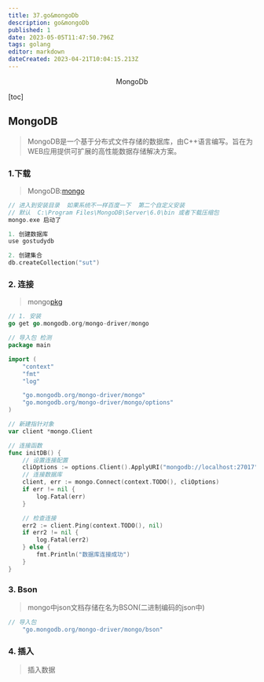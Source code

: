 ```yaml
---
title: 37.go&mongoDb
description: go&mongoDb
published: 1
date: 2023-05-05T11:47:50.796Z
tags: golang
editor: markdown
dateCreated: 2023-04-21T10:04:15.213Z
---
```


<center>MongoDb</center>



[toc]



## MongoDB

> MongoDB是一个基于分布式文件存储的数据库，由C++语言编写。旨在为WEB应用提供可扩展的高性能数据存储解决方案。



### 1.下载

> MongoDB:[mongo](https://www.mongodb.com/try/download/community)

```go 
// 进入到安装目录  如果系统不一样百度一下  第二个自定义安装
// 默认  C:\Program Files\MongoDB\Server\6.0\bin 或者下载压缩包
mongo.exe 启动了

1. 创建数据库
use gostudydb 

2. 创建集合
db.createCollection("sut")
```



### 2. 连接

> mongo[pkg](https://pkg.go.dev/go.mongodb.org/mongo-driver#section-readme)

```go
// 1. 安装
go get go.mongodb.org/mongo-driver/mongo
```

```go 
// 导入包 检测
package main

import (
	"context"
	"fmt"
	"log"

	"go.mongodb.org/mongo-driver/mongo"
	"go.mongodb.org/mongo-driver/mongo/options"
)

// 新建指针对象
var client *mongo.Client

// 连接函数
func initDB() {
	// 设置连接配置
	cliOptions := options.Client().ApplyURI("mongodb://localhost:27017")
	// 连接数据库
	client, err := mongo.Connect(context.TODO(), cliOptions)
	if err != nil {
		log.Fatal(err)
	}

	// 检查连接
	err2 := client.Ping(context.TODO(), nil)
	if err2 != nil {
		log.Fatal(err2)
	} else {
		fmt.Println("数据库连接成功")
	}
}
```



### 3. Bson

> mongo中json文档存储在名为BSON(二进制编码的json中)

```go
// 导入包 
	"go.mongodb.org/mongo-driver/mongo/bson"
```



### 4. 插入

> 插入数据

```go
```









